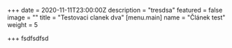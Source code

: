 +++
date = 2020-11-11T23:00:00Z
description = "tresdsa"
featured = false
image = ""
title = "Testovaci clanek dva"
[menu.main]
name = "Článek test"
weight = 5

+++
fsdfsdfsd